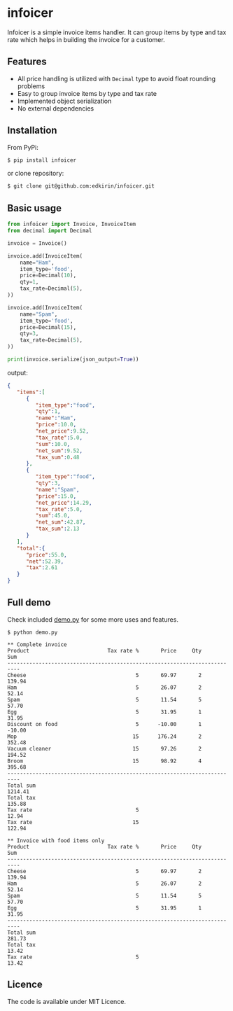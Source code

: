 # infoicer
Infoicer is a simple invoice items handler. It can group items by type and tax rate which helps in building the invoice for a customer.

## Features

- All price handling is utilized with `Decimal` type to avoid float rounding problems
- Easy to group invoice items by type and tax rate
- Implemented object serialization
- No external dependencies

## Installation

From PyPi:

```bash
$ pip install infoicer
```

or clone repository:

```bash
$ git clone git@github.com:edkirin/infoicer.git
```

## Basic usage

```python
from infoicer import Invoice, InvoiceItem
from decimal import Decimal

invoice = Invoice()

invoice.add(InvoiceItem(
    name="Ham",
    item_type='food',
    price=Decimal(10),
    qty=1,
    tax_rate=Decimal(5),
))

invoice.add(InvoiceItem(
    name="Spam",
    item_type='food',
    price=Decimal(15),
    qty=3,
    tax_rate=Decimal(5),
))

print(invoice.serialize(json_output=True))
```

output:

```json
{
   "items":[
      {
         "item_type":"food",
         "qty":1,
         "name":"Ham",
         "price":10.0,
         "net_price":9.52,
         "tax_rate":5.0,
         "sum":10.0,
         "net_sum":9.52,
         "tax_sum":0.48
      },
      {
         "item_type":"food",
         "qty":3,
         "name":"Spam",
         "price":15.0,
         "net_price":14.29,
         "tax_rate":5.0,
         "sum":45.0,
         "net_sum":42.87,
         "tax_sum":2.13
      }
   ],
   "total":{
      "price":55.0,
      "net":52.39,
      "tax":2.61
   }
}
```

## Full demo

Check included [demo.py](https://github.com/edkirin/infoicer/blob/master/demo.py) for some more uses and features.

```
$ python demo.py

** Complete invoice
Product                         Tax rate %       Price     Qty         Sum
--------------------------------------------------------------------------
Cheese                                   5       69.97       2      139.94
Ham                                      5       26.07       2       52.14
Spam                                     5       11.54       5       57.70
Egg                                      5       31.95       1       31.95
Discount on food                         5      -10.00       1      -10.00
Mop                                     15      176.24       2      352.48
Vacuum cleaner                          15       97.26       2      194.52
Broom                                   15       98.92       4      395.68
--------------------------------------------------------------------------
Total sum                                                          1214.41
Total tax                                                           135.88
Tax rate                                 5                           12.94
Tax rate                                15                          122.94

** Invoice with food items only
Product                         Tax rate %       Price     Qty         Sum
--------------------------------------------------------------------------
Cheese                                   5       69.97       2      139.94
Ham                                      5       26.07       2       52.14
Spam                                     5       11.54       5       57.70
Egg                                      5       31.95       1       31.95
--------------------------------------------------------------------------
Total sum                                                           281.73
Total tax                                                            13.42
Tax rate                                 5                           13.42
```

## Licence

The code is available under MIT Licence.